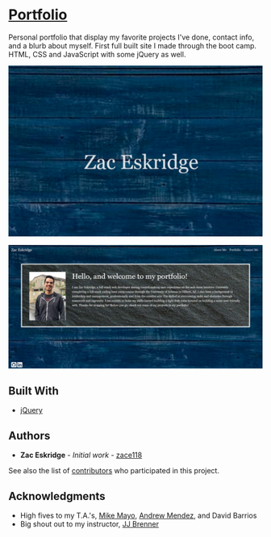 # [Portfolio](https://zace118.github.io/Portfolio/)

Personal portfolio that display my favorite projects I've done, contact info, and a blurb about myself. First full built site I made through the boot camp. HTML, CSS and JavaScript with some jQuery as well. 

![Landing Page](/Assets/CodingCoursework/LandingPage.png)

![About Me Page](/Assets/CodingCoursework/AboutMe.png)

## Built With

* [jQuery](https://api.jquery.com/) 

## Authors

* **Zac Eskridge** - *Initial work* - [zace118](https://github.com/zace118)

See also the list of [contributors](https://github.com/zace118/Portfolio/contributors) who participated in this project.


## Acknowledgments

* High fives to my T.A.'s, [Mike Mayo](https://github.com/Magic-Mayo), [Andrew Mendez](https://github.com/MendezAndrewM), and David Barrios
* Big shout out to my instructor, [JJ Brenner](https://github.com/breadstickguy)
